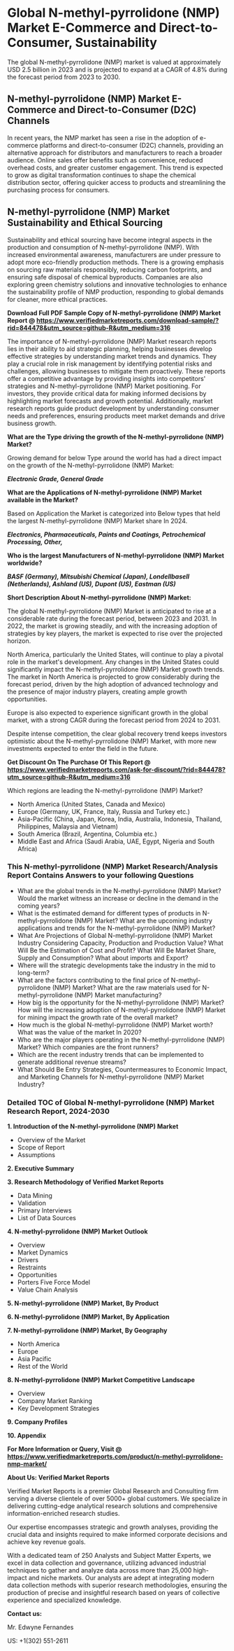 <h1>Global N-methyl-pyrrolidone (NMP) Market E-Commerce and Direct-to-Consumer, Sustainability</h1><p class=""><p>The global N-methyl-pyrrolidone (NMP) market is valued at approximately USD 2.5 billion in 2023 and is projected to expand at a CAGR of 4.8% during the forecast period from 2023 to 2030.</p><h2>N-methyl-pyrrolidone (NMP) Market E-Commerce and Direct-to-Consumer (D2C) Channels</h2><p>In recent years, the NMP market has seen a rise in the adoption of e-commerce platforms and direct-to-consumer (D2C) channels, providing an alternative approach for distributors and manufacturers to reach a broader audience. Online sales offer benefits such as convenience, reduced overhead costs, and greater customer engagement. This trend is expected to grow as digital transformation continues to shape the chemical distribution sector, offering quicker access to products and streamlining the purchasing process for consumers.</p><h2>N-methyl-pyrrolidone (NMP) Market Sustainability and Ethical Sourcing</h2><p>Sustainability and ethical sourcing have become integral aspects in the production and consumption of N-methyl-pyrrolidone (NMP). With increased environmental awareness, manufacturers are under pressure to adopt more eco-friendly production methods. There is a growing emphasis on sourcing raw materials responsibly, reducing carbon footprints, and ensuring safe disposal of chemical byproducts. Companies are also exploring green chemistry solutions and innovative technologies to enhance the sustainability profile of NMP production, responding to global demands for cleaner, more ethical practices.</p></p><p class=""><strong>Download Full PDF Sample Copy of N-methyl-pyrrolidone (NMP) Market Report @ <a href="https://www.verifiedmarketreports.com/download-sample/?rid=844478&utm_source=github-R&utm_medium=316" target="_blank">https://www.verifiedmarketreports.com/download-sample/?rid=844478&utm_source=github-R&utm_medium=316</a></strong></p><p>The importance of&nbsp;N-methyl-pyrrolidone (NMP) Market research reports lies in their ability to aid strategic planning, helping businesses develop effective strategies by understanding market trends and dynamics. They play a crucial role in risk management by identifying potential risks and challenges, allowing businesses to mitigate them proactively. These reports offer a competitive advantage by providing insights into competitors' strategies and N-methyl-pyrrolidone (NMP) Market positioning. For investors, they provide critical data for making informed decisions by highlighting market forecasts and growth potential. Additionally, market research reports guide product development by understanding consumer needs and preferences, ensuring products meet market demands and drive business growth.</p><p><strong>What are the&nbsp;Type driving the growth of the N-methyl-pyrrolidone (NMP) Market?</strong></p><p id="" class="">Growing demand for below Type around the world has had a direct impact on the growth of the N-methyl-pyrrolidone (NMP) Market:</p><p class=""><em><strong>Electronic Grade, General Grade</strong></em></p><p class=""><strong>What are the&nbsp;Applications&nbsp;of N-methyl-pyrrolidone (NMP) Market available in the Market?</strong></p><p id="" class="">Based on Application the Market is categorized into Below types that held the largest N-methyl-pyrrolidone (NMP) Market share In 2024.</p><p class=""><em><strong>Electronics, Pharmaceuticals, Paints and Coatings, Petrochemical Processing, Other, </strong></em></p><p class=""><strong>Who is the largest Manufacturers of N-methyl-pyrrolidone (NMP) Market worldwide?</strong></p><p><em><strong>BASF (Germany), Mitsubishi Chemical (Japan), Londellbasell (Netherlands), Ashland (US), Dupont (US), Eastman (US)</strong></em></p><p id="" class=""><strong>Short Description About N-methyl-pyrrolidone (NMP) Market:</strong></p><p>The global N-methyl-pyrrolidone (NMP) Market is anticipated to rise at a considerable rate during the forecast period, between 2023 and 2031. In 2022, the market is growing steadily, and with the increasing adoption of strategies by key players, the market is expected to rise over the projected horizon.</p><p>North America, particularly the United States, will continue to play a pivotal role in the market's development. Any changes in the United States could significantly impact the N-methyl-pyrrolidone (NMP) Market growth trends. The market in North America is projected to grow considerably during the forecast period, driven by the high adoption of advanced technology and the presence of major industry players, creating ample growth opportunities.</p><p>Europe is also expected to experience significant growth in the global market, with a strong CAGR during the forecast period from 2024 to 2031.</p><p>Despite intense competition, the clear global recovery trend keeps investors optimistic about the N-methyl-pyrrolidone (NMP) Market, with more new investments expected to enter the field in the future.</p><p id="" class=""><strong>Get Discount On The Purchase Of This Report @ <a href="https://www.verifiedmarketreports.com/ask-for-discount/?rid=844478?utm_source=github-R&utm_medium=316" target="_blank">https://www.verifiedmarketreports.com/ask-for-discount/?rid=844478?utm_source=github-R&utm_medium=316</a></strong></p><p class="">Which regions are leading the N-methyl-pyrrolidone (NMP) Market?</p><ul><li>North America (United States, Canada and Mexico)</li><li>Europe (Germany, UK, France, Italy, Russia and Turkey etc.)</li><li>Asia-Pacific (China, Japan, Korea, India, Australia, Indonesia, Thailand, Philippines, Malaysia and Vietnam)</li><li>South America (Brazil, Argentina, Columbia etc.)</li><li>Middle East and Africa (Saudi Arabia, UAE, Egypt, Nigeria and South Africa)</li></ul><h3 id="" class="">This N-methyl-pyrrolidone (NMP) Market Research/Analysis Report Contains Answers to your following Questions</h3><ul><li>What are the global trends in the N-methyl-pyrrolidone (NMP) Market? Would the market witness an increase or decline in the demand in the coming years?</li><li>What is the estimated demand for different types of products in N-methyl-pyrrolidone (NMP) Market? What are the upcoming industry applications and trends for the N-methyl-pyrrolidone (NMP) Market?</li><li>What Are Projections of Global N-methyl-pyrrolidone (NMP) Market Industry Considering Capacity, Production and Production Value? What Will Be the Estimation of Cost and Profit? What Will Be Market Share, Supply and Consumption? What about imports and Export?</li><li>Where will the strategic developments take the industry in the mid to long-term?</li><li>What are the factors contributing to the final price of N-methyl-pyrrolidone (NMP) Market? What are the raw materials used for N-methyl-pyrrolidone (NMP) Market manufacturing?</li><li>How big is the opportunity for the N-methyl-pyrrolidone (NMP) Market? How will the increasing adoption of N-methyl-pyrrolidone (NMP) Market for mining impact the growth rate of the overall market?</li><li>How much is the global N-methyl-pyrrolidone (NMP) Market worth? What was the value of the market In 2020?</li><li>Who are the major players operating in the N-methyl-pyrrolidone (NMP) Market? Which companies are the front runners?</li><li>Which are the recent industry trends that can be implemented to generate additional revenue streams?</li><li>What Should Be Entry Strategies, Countermeasures to Economic Impact, and Marketing Channels for N-methyl-pyrrolidone (NMP) Market Industry?</li></ul><h3 id="" class="">Detailed TOC of Global N-methyl-pyrrolidone (NMP) Market Research Report, 2024-2030</h3><p id="" class=""><strong>1. Introduction of the N-methyl-pyrrolidone (NMP) Market</strong></p><ul><li>Overview of the Market</li><li>Scope of Report</li><li>Assumptions</li></ul><p id="" class=""><strong>2. Executive Summary</strong></p><p id="" class=""><strong>3. Research Methodology of Verified Market Reports</strong></p><ul><li>Data Mining</li><li>Validation</li><li>Primary Interviews</li><li>List of Data Sources</li></ul><p id="" class=""><strong>4. N-methyl-pyrrolidone (NMP) Market Outlook</strong></p><ul><li>Overview</li><li>Market Dynamics</li><li>Drivers</li><li>Restraints</li><li>Opportunities</li><li>Porters Five Force Model</li><li>Value Chain Analysis</li></ul><p id="" class=""><strong>5. N-methyl-pyrrolidone (NMP) Market, By Product</strong></p><p id="" class=""><strong>6. N-methyl-pyrrolidone (NMP) Market, By Application</strong></p><p id="" class=""><strong>7. N-methyl-pyrrolidone (NMP) Market, By Geography</strong></p><ul><li>North America</li><li>Europe</li><li>Asia Pacific</li><li>Rest of the World</li></ul><p id="" class=""><strong>8. N-methyl-pyrrolidone (NMP) Market Competitive Landscape</strong></p><ul><li>Overview</li><li>Company Market Ranking</li><li>Key Development Strategies</li></ul><p id="" class=""><strong>9. Company Profiles</strong></p><p id="" class=""><strong>10. Appendix</strong></p><p id="" class=""><strong>For More Information or Query, Visit @ <a href="https://www.verifiedmarketreports.com/product/n-methyl-pyrrolidone-nmp-market/" target="_blank">https://www.verifiedmarketreports.com/product/n-methyl-pyrrolidone-nmp-market/</a></strong></p><p id="" class=""><strong>About Us: Verified Market Reports</strong></p><p id="" class="">Verified Market Reports is a premier Global Research and Consulting firm serving a diverse clientele of over 5000+ global customers. We specialize in delivering cutting-edge analytical research solutions and comprehensive information-enriched research studies.</p><p id="" class="">Our expertise encompasses strategic and growth analyses, providing the crucial data and insights required to make informed corporate decisions and achieve key revenue goals.</p><p id="" class="">With a dedicated team of 250 Analysts and Subject Matter Experts, we excel in data collection and governance, utilizing advanced industrial techniques to gather and analyze data across more than 25,000 high-impact and niche markets. Our analysts are adept at integrating modern data collection methods with superior research methodologies, ensuring the production of precise and insightful research based on years of collective experience and specialized knowledge.</p><p id="" class=""><strong>Contact us:</strong></p><p id="" class="">Mr. Edwyne Fernandes</p><p id="" class="">US: +1(302) 551-2611</p>